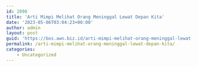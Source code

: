 ```yaml
---
id: 2098
title: 'Arti Mimpi Melihat Orang Meninggal Lewat Depan Kita'
date: '2023-05-06T03:04:23+00:00'
author: admin
layout: post
guid: 'https://bos.awn.biz.id/arti-mimpi-melihat-orang-meninggal-lewat-depan-kita/'
permalink: /arti-mimpi-melihat-orang-meninggal-lewat-depan-kita/
categories:
    - Uncategorized
---
```


